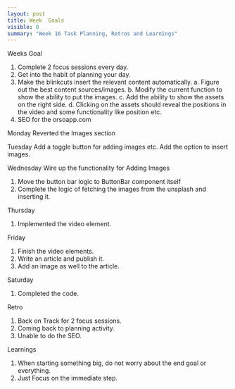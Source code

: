 ```yaml
---
layout: post
title: Week  Goals
visible: 0
summary: "Week 16 Task Planning, Retros and Learnings"
---
```


Weeks Goal
1. Complete 2 focus sessions every day. 
2. Get into the habit of planning your day. 
3. Make the blinkcuts insert the relevant content automatically.
    a. Figure out the best content sources/images.
    b. Modify the current function to show the ability to put the images. 
    c. Add the ability to show the assets on the right side.
    d. Clicking on the assets should reveal the positions in the video and some functionality like position etc.
4. SEO for the orsoapp.com

Monday
Reverted the Images section

Tuesday
Add a toggle button for adding images etc.
Add the option to insert images.

Wednesday
Wire up the functionality for Adding Images
1. Move the button bar logic to ButtonBar component itself
2. Complete the logic of fetching the images from the unsplash and inserting it.

Thursday
1. Implemented the video element. 

Friday
1. Finish the video elements.
2. Write an article and publish it.
3. Add an image as well to the article.

Saturday
1. Completed the code. 

Retro
1. Back on Track for 2 focus sessions.
2. Coming back to planning activity.
3. Unable to do the SEO.

Learnings
1. When starting something big, do not worry about the end goal or everything.
2. Just Focus on the immediate step.